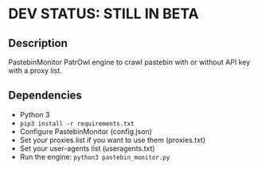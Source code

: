 # DEV STATUS: STILL IN BETA

## Description
PastebinMonitor PatrOwl engine to crawl pastebin with or without API key with a proxy list.

## Dependencies
- Python 3
- `pip3 install -r requirements.txt`
- Configure PastebinMonitor (config.json)
- Set your proxies list if you want to use them (proxies.txt)
- Set your user-agents list (useragents.txt)
- Run the engine: `python3 pastebin_monitor.py`